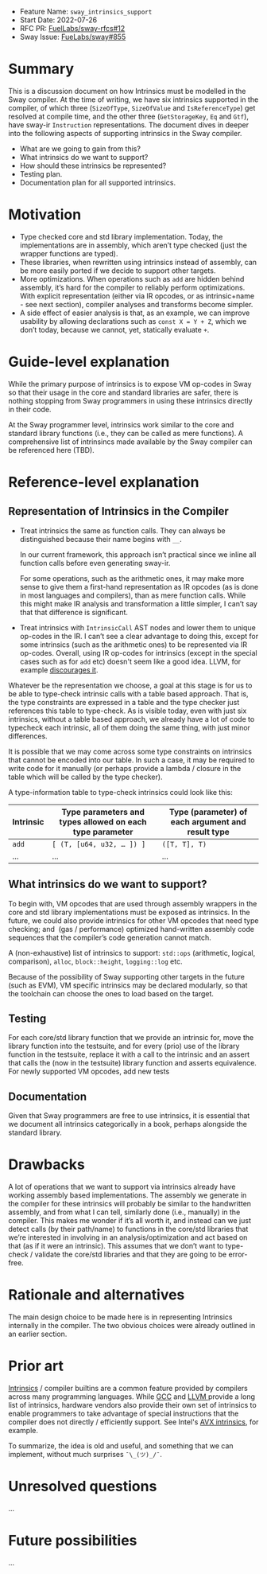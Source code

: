 - Feature Name: `sway_intrinsics_support`
- Start Date: 2022-07-26
- RFC PR: [FuelLabs/sway-rfcs#12](https://github.com/FuelLabs/sway-rfcs/pull/12)
- Sway Issue: [FueLabs/sway#855](https://github.com/FuelLabs/sway/issues/855)

# Summary

[summary]: #summary

This is a discussion document on how Intrinsics must be modelled in the Sway compiler. At the time of writing, we have six intrinsics supported in the compiler, of which three (`SizeOfType`, `SizeOfValue` and `IsReferenceType`) get resolved at compile time, and the other three (`GetStorageKey`, `Eq` and `Gtf`),  have sway-ir `Instruction` representations. The document dives in deeper into the following aspects of supporting intrinsics in the Sway compiler.

- What are we going to gain from this?
- What intrinsics do we want to support?
- How should these intrinsics be represented?
- Testing plan.
- Documentation plan for all supported intrinsics.

# Motivation

[motivation]: #motivation
- Type checked core and std library implementation. Today, the implementations are in assembly, which aren’t type checked (just the wrapper functions are typed).
- These libraries, when rewritten using intrinsics instead of assembly, can be more easily ported if we decide to support other targets.
- More optimizations. When operations such as `add` are hidden behind assembly, it’s hard for the compiler to reliably perform optimizations. With explicit representation (either via IR opcodes, or as intrinsic+name - see next section), compiler analyses and transforms become simpler.
- A side effect of easier analysis is that, as an example, we can improve usability by allowing declarations such as `const X = Y + Z`, which we don’t today, because we cannot, yet, statically evaluate `+`.

# Guide-level explanation

[guide-level-explanation]: #guide-level-explanation

While the primary purpose of intrinsics is to expose VM op-codes
in Sway so that their usage in the core and standard libraries are
safer, there is nothing stopping from Sway programmers in using
these intrinsics directly in their code.

At the Sway programmer level, intrinsics work similar to the core and
standard library functions (i.e., they can be called as mere functions).
A comprehensive list of intrinsincs made available by the Sway compiler
can be referenced here (TBD).

# Reference-level explanation

[reference-level-explanation]: #reference-level-explanation

## Representation of Intrinsics in the Compiler
- Treat intrinsics the same as function calls. They can always be
  distinguished because their name begins with `__`.

  In our current framework, this approach isn’t practical since we inline all function calls before even generating sway-ir.

  For some operations, such as the arithmetic ones, it may make more sense to give them a first-hand representation as IR opcodes (as is done in most languages and compilers), than as mere function calls. While this might make IR analysis and transformation a little simpler, I can’t say that that difference is significant.

- Treat intrinsics with `IntrinsicCall` AST nodes and lower them to
  unique op-codes in the IR. I can’t see a clear advantage to doing
  this, except for some intrinsics (such as the arithmetic ones) to
  be represented via IR op-codes. Overall, using IR op-codes for
  intrinsics (except in the special cases such as for `add` etc)
  doesn't seem like a good idea. LLVM, for example
  [discourages it](https://llvm.org/docs/ExtendingLLVM.html#introduction-and-warning).

Whatever be the representation we choose, a goal at this stage is for us to be able to type-check intrinsic calls with a table based approach. That is, the type constraints are expressed in a table and the type checker just references this table to type-check. As is visible today, even with just six intrinsics, without a table based approach, we already have a lot of code to typecheck each intrinsic, all of them doing the same thing, with just minor differences.

It is possible that we may come across some type constraints on intrinsics that cannot be encoded into our table. In such a case, it may be required to write code for it manually (or perhaps provide a lambda / closure in the table which will be called by the type checker).

A type-information table to type-check intrinsics could look like this:

| Intrinsic | Type parameters and types allowed on each type parameter |Type (parameter) of each argument and result type |
| ----------- | ----------- | ----------- |
| `add`       | `[ (T, [u64, u32, … ]) ]`   | `([T, T], T)` |
|  ...        |    ...      |  ...        |


## What intrinsics do we want to support?
To begin with, VM opcodes that are used through assembly wrappers in the core and std library implementations must be exposed as intrinsics. In the future, we could also provide intrinsics for other VM opcodes that need type checking; and  (gas / performance) optimized hand-written assembly code sequences that the compiler’s code generation cannot match.

A (non-exhaustive) list of intrinsics to support: `std::ops` (arithmetic, logical, comparison), `alloc`, `block::height`, `logging::log` etc.

Because of the possibility of Sway supporting other targets in the future
(such as EVM), VM specific intrinsics may be declared modularly, so that
the toolchain can choose the ones to load based on the target.

## Testing
For each core/std library function that we provide an intrinsic for, move the library function into the testsuite, and for every (prio) use of the library function in the testsuite, replace it with a call to the intrinsic and an assert that calls the (now in the testsuite) library function and asserts equivalence. For newly supported VM opcodes, add new tests

## Documentation
Given that Sway programmers are free to use intrinsics, it is essential
that we document all intrinsics categorically in a book, perhaps
alongside the standard library.

# Drawbacks

[drawbacks]: #drawbacks

A lot of operations that we want to support via intrinsics already have working assembly based implementations. The assembly we generate in the compiler for these intrinsics will probably be similar to the handwritten assembly, and from what I can tell, similarly done (i.e., manually) in the compiler. This makes me wonder if it’s all worth it, and instead can we just detect calls (by their path/name) to functions in the core/std libraries that we’re interested in involving in an analysis/optimization and act based on that (as if it were an intrinsic). This assumes that we don’t want to type-check / validate the core/std libraries and that they are going to be error-free.

# Rationale and alternatives

[rationale-and-alternatives]: #rationale-and-alternatives

The main design choice to be made here is in representing Intrinsics
internally in the compiler. The two obvious choices were already
outlined in an earlier section.

# Prior art

[prior-art]: #prior-art

[Intrinsics](https://en.wikipedia.org/wiki/Intrinsic_function) / compiler builtins are a common feature provided by compilers across
many programming languages. While [GCC](https://gcc.gnu.org/onlinedocs/gcc-4.9.2/gcc/Other-Builtins.html#Other-Builtins) and [LLVM ](https://llvm.org/docs/ExtendingLLVM.html) provide a long list of
intrinsics, hardware vendors also provide their own set of intrinsics
to enable programmers to take advantage of special instructions
that the compiler does not directly / efficiently support. See
Intel's [AVX intrinsics](https://www.intel.com/content/www/us/en/develop/documentation/cpp-compiler-developer-guide-and-reference/top/compiler-reference/intrinsics/intrinsics-for-intel-advanced-vector-extensions/details-of-avx-intrinsics.html), for example.

To summarize, the idea is old and useful, and something that we can implement, without much surprises `¯\_(ツ)_/¯`. 

# Unresolved questions

[unresolved-questions]: #unresolved-questions

...

# Future possibilities

[future-possibilities]: #future-possibilities

...